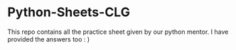 # Python-Sheets-CLG
This repo contains all the practice sheet given by our python mentor. I have provided the answers too : ) 
